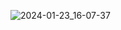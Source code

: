 ![2024-01-23_16-07-37](https://github.com/AndPrim/Docker3.1Class2/assets/145921317/28df2986-7703-4e56-98cd-dd060548908a)
